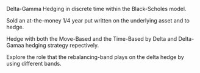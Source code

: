 Delta-Gamma Hedging in discrete time within the Black-Scholes model. 

Sold an at-the-money 1/4 year put written on the underlying asset and to hedge. 

Hedge with both the Move-Based and the Time-Based by Delta and Delta-Gamaa hedging strategy repectively.

Explore the role that the rebalancing-band plays on the delta hedge by using different bands.
